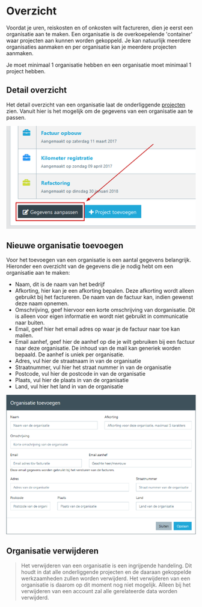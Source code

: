 # Overzicht

Voordat je uren, reiskosten en of onkosten wilt factureren, dien je eerst een organisatie aan te maken. Een organisatie is de overkoepelende 'container' waar projecten aan kunnen worden gekoppeld. Je kan natuurlijk meerdere organisaties aanmaken en per organisatie kan je meerdere projecten aanmaken.

Je moet minimaal 1 organisatie hebben en een organisatie moet minimaal 1 project hebben.

## Detail overzicht

Het detail overzicht van een organisatie laat de onderliggende [projecten](../projecten/overzicht) zien. Vanuit hier is het mogelijk om de gegevens van een organisatie aan te passen.

![alt text](images/edit.png)

## Nieuwe organisatie toevoegen

Voor het toevoegen van een organisatie is een aantal gegevens belangrijk. Hieronder een overzicht van de gegevens die je nodig hebt om een organisatie aan te maken:

* Naam, dit is de naam van het bedrijf
* Afkorting, hier kan je een afkorting bepalen. Deze afkorting wordt alleen gebruikt bij het factureren. De naam van de factuur kan, indien gewenst deze naam opnemen.
* Omschrijving, geef hiervoor een korte omschrijving van dorganisatie. Dit is alleen voor eigen informatie en wordt niet gebruikt in communicatie naar buiten.
* Email, geef hier het email adres op waar je de factuur naar toe kan mailen.
* Email aanhef, geef hier de aanhef op die je wilt gebruiken bij een factuur naar deze organisatie. De inhoud van de mail kan generiek worden bepaald. De aanhef is uniek per organisatie.
* Adres, vul hier de straatnaam in van de organisatie
* Straatnummer, vul hier het straat nummer in van de organisatie
* Postcode, vul hier de postcode in van de organisatie
* Plaats, vul hier de plaats in van de organisatie
* Land, vul hier het land in van de organisatie

![alt text](images/toevoegen.png)

## Organisatie verwijderen

> Het verwijderen van een organisatie is een ingrijpende handeling. Dit houdt in dat alle onderliggende projecten en de daaraan gekoppelde werkzaamheden zullen worden verwijderd. Het verwijderen van een organisatie is daarom op dit moment nog niet mogelijk. Alleen bij het verwijderen van een account zal alle gerelateerde data worden verwijderd.